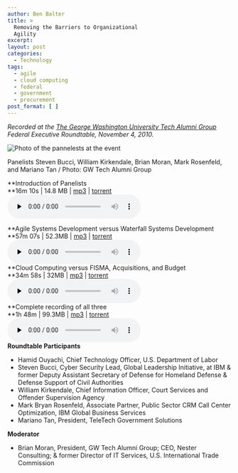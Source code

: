 ```yaml
---
author: Ben Balter
title: >
  Removing the Barriers to Organizational
  Agility
excerpt:
layout: post
categories:
  - Technology
tags:
  - agile
  - cloud computing
  - federal
  - government
  - procurement
post_format: [ ]
---
```

*Recorded at the [The George Washington University Tech Alumni Group][1] Federal Executive Roundtable, November 4, 2010.*

![Photo of the pannelests at the event][2]

Panelists Steven Bucci, William Kirkendale, Brian Moran, Mark Rosenfeld, and Mariano Tan / Photo: GW Tech Alumni Group

**Introduction of Panelists  
**16m 10s | 14.8 MB | [mp3][3] | [torrent][4]  
<audio id="wp\_mep\_1" controls="controls" preload="none" class="mejs-player " data-mejsoptions='{"features":["playpause","current","progress","duration","volume","tracks","fullscreen"],"audioWidth":250,"audioHeight":30}'> <source src="http://ben.balter.com/wp-content/uploads/2010/11/Introduction.mp3" type="audio/mp3" /> </audio>

**Agile Systems Development versus Waterfall Systems Development  
**57m 07s | 52.3MB | [mp3][5] | [torrent][6]  
<audio id="wp\_mep\_2" controls="controls" src="http://ben.balter.com/wp-content/uploads/2010/11/Agile-v-Waterfall-Systems-Development.mp3" preload="none" class="mejs-player " data-mejsoptions='{"features":["playpause","current","progress","duration","volume","tracks","fullscreen"],"audioWidth":250,"audioHeight":30}'> </audio>  
**Cloud Computing versus FISMA, Acquisitions, and Budget  
**34m 58s | 32MB | [mp3][7] | [torrent][8]  
<audio id="wp\_mep\_3" controls="controls" src="http://ben.balter.com/wp-content/uploads/2010/11/Cloud-Computing-v-FISMA.mp3" preload="none" class="mejs-player " data-mejsoptions='{"features":["playpause","current","progress","duration","volume","tracks","fullscreen"],"audioWidth":250,"audioHeight":30}'> </audio>  
**Complete recording of all three  
**1h 48m | 99.3MB | [mp3][9] | [torrent][10]  
<audio id="wp\_mep\_4" controls="controls" src="http://ben.balter.com/wp-content/uploads/2010/11/Removing-Barriers-to-Organizational-Agility.mp3" preload="none" class="mejs-player " data-mejsoptions='{"features":["playpause","current","progress","duration","volume","tracks","fullscreen"],"audioWidth":250,"audioHeight":30}'> </audio>  
**Roundtable Participants**

*   Hamid Ouyachi, Chief Technology Officer, U.S. Department of Labor
*   Steven Bucci, Cyber Security Lead, Global Leadership Initiative, at IBM & former Deputy Assistant Secretary of Defense for Homeland Defense & Defense Support of Civil Authorities
*   William Kirkendale, Chief Information Officer, Court Services and Offender Supervision Agency
*   Mark Bryan Rosenfeld, Associate Partner, Public Sector CRM Call Center Optimization, IBM Global Business Services
*   Mariano Tan, President, TeleTech Government Solutions

**Moderator**

*   Brian Moran, President, GW Tech Alumni Group; CEO, Nester Consulting; & former Director of IT Services, U.S. International Trade Commission

[1]: http://www.facebook.com/group.php?gid=154839957865223
[2]: http://ben.balter.com/wp-content/uploads/2010/11/68153_493302469280_603259280_5451391_4928024_n-300x199.jpg "Steven Bucci, William Kirkendale, Brian Moran, Mark Rosenfeld, Mariano Tan "
[3]: http://ben.balter.com/wp-content/uploads/2010/11/Introduction.mp3
[4]: http://ben.balter.com/wp-content/uploads/2010/11/Introduction.mp3?torrent
[5]: http://ben.balter.com/wp-content/uploads/2010/11/Agile-v-Waterfall-Systems-Development.mp3
[6]: http://ben.balter.com/wp-content/uploads/2010/11/Agile-v-Waterfall-Systems-Development.mp3?torrent
[7]: http://ben.balter.com/wp-content/uploads/2010/11/Cloud-Computing-v-FISMA.mp3
[8]: http://ben.balter.com/wp-content/uploads/2010/11/Cloud-Computing-v-FISMA.mp3?torrent
[9]: http://ben.balter.com/wp-content/uploads/2010/11/Removing-Barriers-to-Organizational-Agility.mp3
[10]: http://ben.balter.com/wp-content/uploads/2010/11/Removing-Barriers-to-Organizational-Agility.mp3?torrent
